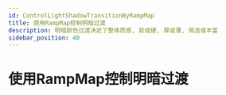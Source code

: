 ```yaml
---
id: ControlLightShadowTransitionByRampMap
title: 使用RampMap控制明暗过渡
description: 明暗颜色过渡决定了整体质感, 软或硬, 厚或薄, 简洁或丰富
sidebar_position: 40
---
```


# 使用RampMap控制明暗过渡



